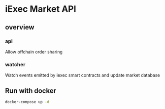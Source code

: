 # iExec Market API

## overview

### api

Allow offchain order sharing

### watcher

Watch events emitted by iexec smart contracts and update market database

## Run with docker

```sh
docker-compose up -d
```
